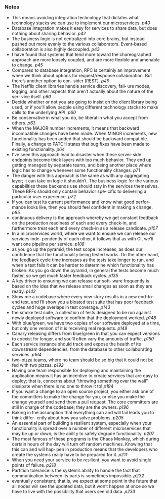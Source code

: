 ### Notes
- This means avoiding integration technology that dictates what technology stacks we can use to implement our microservices. *p40*
- Database integration makes it easy for services to share data, but does nothing about sharing behavior. *p42*
- The business logic is not centralized into core brains, but instead pushed out more evenly to the various collaborators. Event-based collaboration is also highly decoupled. *p43*
- I have found that systems that tend more toward the choreographed approach are more loosely coupled, and are more flexible and amenable to change. *p45*
- Compared to database integration, RPC is certainly an improvement when we think about options for request/response collaboration. But there’s another option to con‐ sider (REST). *p49*
- The Netflix client libraries handle service discovery, fail‐ ure modes, logging, and other aspects that aren’t actually about the nature of the ser‐ vice itself. *p60*
- Decide whether or not you are going to insist on the client library being used, or if you’ll allow people using different technology stacks to make calls to the underlying API. *p60*
- Be conservative in what you do, be liberal in what you accept from others. *p63*
- When the MAJOR number increments, it means that backward incompatible changes have been made. When MINOR increments, new functionality has been added that should be backward compatible. Finally, a change to PATCH states that bug fixes have been made to existing functionality. *p64*
- I’ve seen this approach lead to disaster when these server-side endpoints become thick layers with too much behavior. They end up getting managed by separate teams, and being another place where logic has to change whenever some functionality changes. *p71*
- The danger with this approach is the same as with any aggregating layer; it can take on logic it shouldn’t. The business logic for the various capabilities these backends use should stay in the services themselves. These BFFs should only contain behavior spe‐ cific to delivering a particular user experience. *p72*
- If you can test its current performance and know what good perfor‐ mance looks like, then you should feel confident in making a change. *p85*
- continuous delivery is the approach whereby we get constant feedback on the production readiness of each and every check-in, and furthermore treat each and every check-in as a release candidate. *p107*
- In a microservices world, where we want to ensure we can release our services inde‐ pendently of each other, it follows that as with CI, we’ll want one pipeline per service. *p108*
- as you go up the pyramid, the test scope increases, as does our confidence that the functionality being tested works. On the other hand, the feedback cycle time increases as the tests take longer to run, and when a test fails it can be harder to determine which functionality has broken. As you go down the pyramid, in general the tests become much faster, so we get much faster feedback cycles. *p135*
- A key driver to ensuring we can release our soft‐ ware frequently is based on the idea that we release small changes as soon as they are ready. *p142*
- Show me a codebase where every new story results in a new end-to-end test, and I’ll show you a bloated test suite that has poor feedback cycles and huge overlaps in test coverage. *p143*
- the smoke test suite, a collection of tests designed to be run against newly deployed software to confirm that the deployment worked. *p148*
- With blue/green, we have two copies of our software deployed at a time, but only one version of it is receiving real requests. *p148*
- Canary releasing differs from blue/green in that you can expect versions to coexist for longer, and you’ll often vary the amounts of traffic. *p150*
- Each service instance should track and expose the health of its downstream dependencies, from the database to other collaborating services. *p164*
- two-pizza teams, where no team should be so big that it could not be fed with two pizzas. *p192*
- Having one team responsible for deploying and maintaining the application means it has an incentive to create services that are easy to deploy; that is, concerns about “throwing something over the wall” dissipate when there is no one to throw it to! *p194*
- If you want a change to an open source project, you either ask one of the committers to make the change for you, or else you make the change yourself and send them a pull request. The core committers are still in charge of the codebase; they are the owners. *p196*
- Baking in the assumption that everything can and will fail leads you to think differ‐ ently about how you solve problems. *p205*
- An essential part of building a resilient system, especially when your functionality is spread over a number of different microservices that may be up or down, is the ability to safely degrade functionality. *p207*
- The most famous of these programs is the Chaos Monkey, which during certain hours of the day will turn off random machines. Knowing that this can and will hap‐ pen in production means that the developers who create the systems really have to be prepared for it. *p211*
- When you need your service to be resilient, you want to avoid single points of failure. *p218*
- Partition tolerance is the system’s ability to handle the fact that communication between its parts is sometimes impossible. *p232*
- eventually consistent; that is, we expect at some point in the future that all nodes will see the updated data, but it won’t happen at once so we have to live with the possibility that users see old data. *p233*

